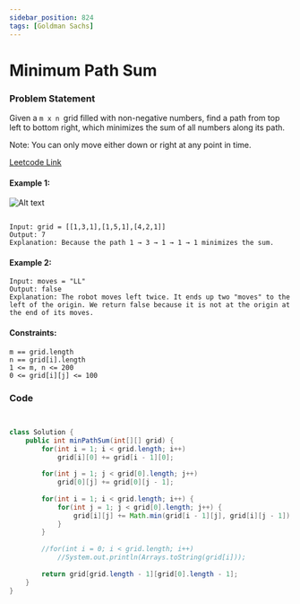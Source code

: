 ```yaml
---
sidebar_position: 824
tags: [Goldman Sachs]
---
```


# Minimum Path Sum

### Problem Statement

Given a `m x n `grid filled with non-negative numbers, find a path from top left to bottom right, which minimizes the sum of all numbers along its path.

Note: You can only move either down or right at any point in time.


[Leetcode Link](https://leetcode.com/problems/minimum-path-sum/)

#### Example 1:
![Alt text](https://assets.leetcode.com/uploads/2020/11/05/minpath.jpg)
```

Input: grid = [[1,3,1],[1,5,1],[4,2,1]]
Output: 7
Explanation: Because the path 1 → 3 → 1 → 1 → 1 minimizes the sum.
```

#### Example 2:
```
Input: moves = "LL"
Output: false
Explanation: The robot moves left twice. It ends up two "moves" to the left of the origin. We return false because it is not at the origin at the end of its moves.
```

#### Constraints:
```
m == grid.length
n == grid[i].length
1 <= m, n <= 200
0 <= grid[i][j] <= 100
```

### Code

```java title="java Code"


class Solution {
    public int minPathSum(int[][] grid) {
        for(int i = 1; i < grid.length; i++)
            grid[i][0] += grid[i - 1][0];
        
        for(int j = 1; j < grid[0].length; j++)
            grid[0][j] += grid[0][j - 1];
        
        for(int i = 1; i < grid.length; i++) {
            for(int j = 1; j < grid[0].length; j++) {
                grid[i][j] += Math.min(grid[i - 1][j], grid[i][j - 1]);
            }
        }
        
        //for(int i = 0; i < grid.length; i++)
            //System.out.println(Arrays.toString(grid[i]));
        
        return grid[grid.length - 1][grid[0].length - 1];
    }
}
```

